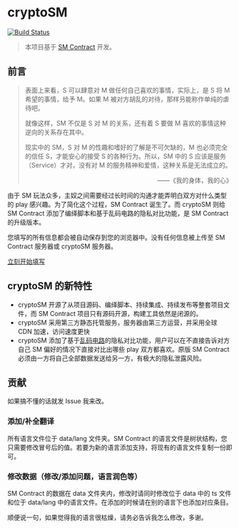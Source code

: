 # cryptoSM

[![Build Status](https://travis-ci.com/b1f6c1c4/cryptoSM.svg?branch=master)](https://travis-ci.com/b1f6c1c4/cryptoSM)

> 本项目基于 [SM Contract](https://github.com/SCLeoX/sm-contract) 开发。

## 前言
> 表面上来看，S 可以肆意对 M 做任何自己喜欢的事情，实际上，是 S 将 M 希望的事情，给予 M。如果 M 被对方胡乱的对待，那样叧能称作单纯的虐待吧。
>
> 就像这样，SM 不仅是 S 对 M 的关系，还有着 S 要做 M 喜欢的事情这种逆向的关系存在其中。
>
> 现实中的 SM，S 对 M 的性趣和嗜好的了解是不可欠缺的，M 也必须完全的信任 S，才能安心的接受 S 的各种行为。所以，SM 中的 S 应该是服务（Service）才对，没有对 M 的服务精神和爱情，这种关系是无法成立的。
>
> <div align="right">——《我的身体，我的心》</div>

由于 SM 玩法众多，主奴之间需要经过长时间的沟通才能弄明白双方对什么类型的 play 感兴趣。为了简化这个过程，SM Contract 诞生了。而 cryptoSM 则给 SM Contract 添加了编绎脚本和基于乱码电路的隐私对比功能，是 SM Contract 的升级版本。

您填写的所有信息都会被自动保存到您的浏览器中。没有任何信息被上传至 SM Contract 服务器或 cryptoSM 服务器。

[立刻开始填写](https://sm.b1f6c1c4.info/)

## cryptoSM 的新特性

- cryptoSM 开源了从项目源码、编绎脚本、持续集成、持续发布等整套项目文件，而 SM Contract 项目只有源码开源，构建工具依然是闭源的。
- cryptoSM 采用第三方静态托管服务，服务器由第三方运营，并采用全球 CDN 加速，访问速度更快
- cryptoSM 添加了基于[乱码电路](https://en.wikipedia.org/wiki/Garbled_circuit)的隐私对比功能，用户可以在不直接告诉对方自己 SM 偏好的情况下直接对比出哪些 play 双方都喜欢。原版 SM Contract 必须由一方将自己全部数据发送给另一方，有极大的隐私泄露风险。

## 贡献
如果搞不懂的话就发 Issue 我来改。

### 添加/补全翻译
所有语言文件位于 data/lang 文件夹。SM Contract 的语言文件是树状结构，您只需要修改冒号后的值。若要为新的语言添加支持，将现有的语言文件复制一份即可。

### 修改数据（修改/添加问题，语言润色等）
SM Contract 的数据在 data 文件夹内，修改时请同时修改位于 data 中的 ts 文件和位于 data/lang 中的语言文件。在添加的时候请在别的语言下也添加对应条目。

顺便说一句，如果觉得我的语言很枯燥，请务必告诉我怎么修改，多谢。
